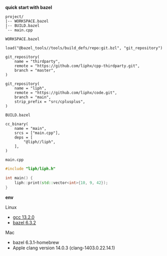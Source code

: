 **quick start with bazel**

```
project/
|-- WORKSPACE.bazel
|-- BUILD.bazel
`-- main.cpp
```

`WORKSPACE.bazel`

```
load("@bazel_tools//tools/build_defs/repo:git.bzl", "git_repository")

git_repository(
    name = "thirdparty",
    remote = "https://github.com/liphx/cpp-thirdparty.git",
    branch = "master",
)

git_repository(
    name = "liph",
    remote = "https://github.com/liphx/code.git",
    branch = "main",
    strip_prefix = "src/cplusplus",
)
```

`BUILD.bazel`

```
cc_binary(
    name = "main",
    srcs = ["main.cpp"],
    deps = [
        "@liph//liph",
    ],
)
```

`main.cpp`

```cpp
#include "liph/liph.h"

int main() {
    liph::print(std::vector<int>{10, 9, 42});
}
```

**env**

Linux

- [gcc 13.2.0](https://gcc.gnu.org/gcc-13/)
- [bazel 6.3.2](https://github.com/bazelbuild/bazel/releases/download/6.3.2/bazel-6.3.2-linux-x86_64)

Mac

- bazel 6.3.1-homebrew
- Apple clang version 14.0.3 (clang-1403.0.22.14.1)
